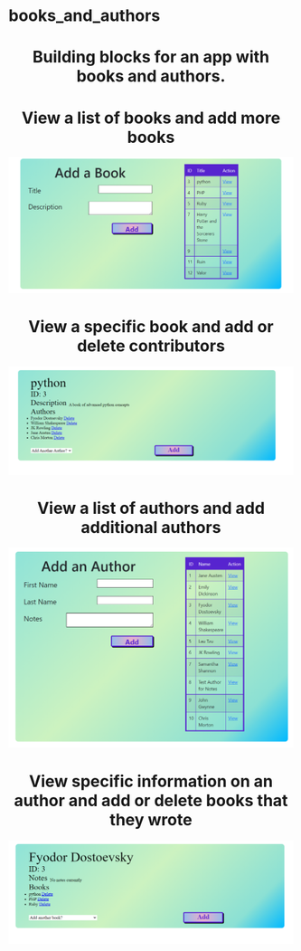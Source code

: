 # books_and_authors
<h1 align="center">Building blocks for an app with books and authors.</h1>
<p align="center">
<h1 align="center">View a list of books and add more books</h1>
<img src="https://github.com/Mortr0n/books_and_authors/blob/9f1fed79c0b9cf6fe6622d24aace6471b978190d/BookMain.PNG">
</p>
<h1 align="center">View a specific book and add or delete contributors</h1>
<p align="center">
<img src="https://github.com/Mortr0n/books_and_authors/blob/9f1fed79c0b9cf6fe6622d24aace6471b978190d/bookview.PNG">
</p>
<h1 align="center">View a list of authors and add additional authors</h1>
<p align="center">
<img src="https://github.com/Mortr0n/books_and_authors/blob/9f1fed79c0b9cf6fe6622d24aace6471b978190d/authormain.PNG">
</p>
<h1 align="center">View specific information on an author and add or delete books that they wrote</h1>
<p align="center">
<img src="https://github.com/Mortr0n/books_and_authors/blob/9f1fed79c0b9cf6fe6622d24aace6471b978190d/authorview.PNG">
</p>

